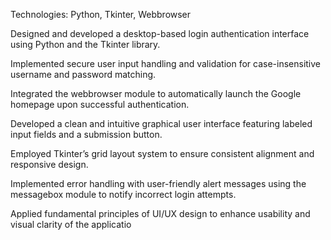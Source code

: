 Technologies: Python, Tkinter, Webbrowser

Designed and developed a desktop-based login authentication interface using Python and the Tkinter library.

Implemented secure user input handling and validation for case-insensitive username and password matching.

Integrated the webbrowser module to automatically launch the Google homepage upon successful authentication.

Developed a clean and intuitive graphical user interface featuring labeled input fields and a submission button.

Employed Tkinter’s grid layout system to ensure consistent alignment and responsive design.

Implemented error handling with user-friendly alert messages using the messagebox module to notify incorrect login attempts.

Applied fundamental principles of UI/UX design to enhance usability and visual clarity of the applicatio
